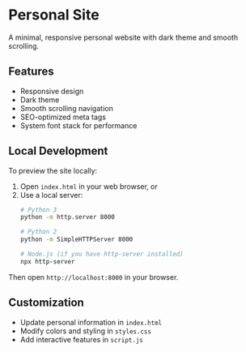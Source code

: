 # Personal Site

A minimal, responsive personal website with dark theme and smooth scrolling.

## Features

- Responsive design
- Dark theme
- Smooth scrolling navigation
- SEO-optimized meta tags
- System font stack for performance

## Local Development

To preview the site locally:

1. Open `index.html` in your web browser, or
2. Use a local server:
   ```bash
   # Python 3
   python -m http.server 8000
   
   # Python 2
   python -m SimpleHTTPServer 8000
   
   # Node.js (if you have http-server installed)
   npx http-server
   ```

Then open `http://localhost:8000` in your browser.

## Customization

- Update personal information in `index.html`
- Modify colors and styling in `styles.css`
- Add interactive features in `script.js`
